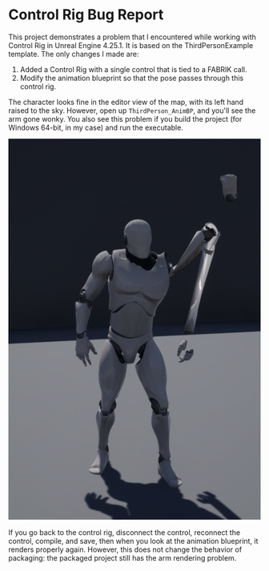 # Control Rig Bug Report

This project demonstrates a problem that I encountered while working with Control Rig in Unreal Engine 4.25.1. 
It is based on the ThirdPersonExample template. The only changes I made are:

1. Added a Control Rig with a single control that is tied to a FABRIK call.
2. Modify the animation blueprint so that the pose passes through this control rig.

The character looks fine in the editor view of the map, with its left hand raised to the sky.
However, open up `ThirdPerson_AnimBP`, and you'll see the arm gone wonky.
You also see this problem if you build the project (for Windows 64-bit, in my case) and run the executable.

![Demonstration of Arm Problem in Running Game](ArmProblems.png)

If you go back to the control rig, disconnect the control, reconnect the control, compile, and save, 
then when you look at the animation blueprint, it renders properly again. However, this does not change
the behavior of packaging: the packaged project still has the arm rendering problem.